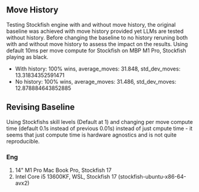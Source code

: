 ## Move History

Testing Stockfish engine with and without move history, the original baseline was achieved with move history provided yet LLMs are tested without history. Before changing the baseline to no history reruning both with and without move history to assess the impact on the results. Using default 10ms per move compute for Stockfish on MBP M1 Pro, Stockfish playing as black.

- With history: 100% wins, average_moves: 31.848, std_dev_moves: 13.31834352591471
- No history: 100% wins, average_moves: 31.486, std_dev_moves: 12.878884643852885

## Revising Baseline

Using Stockfishs skill levels (Default at 1) and changing per move compute time (default 0.1s instead of previous 0.01s) instead of just cmpute time - it seems that just compute time is hardware agnostics and is not quite reproducible.

### Eng
1. 14" M1 Pro Mac Book Pro, Stockfish 17
2. Intel Core i5 13600KF, WSL, Stockfish 17 (stockfish-ubuntu-x86-64-avx2)
